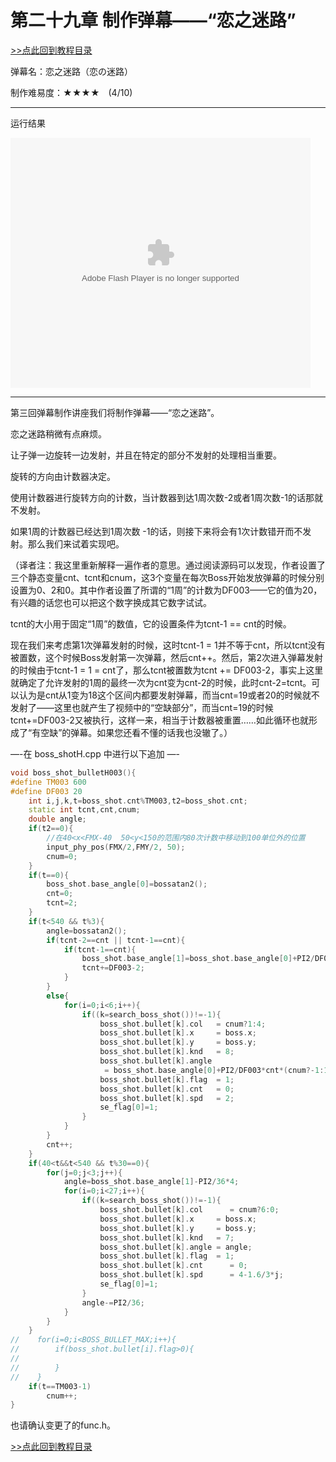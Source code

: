 # 第二十九章 制作弹幕——“恋之迷路”

[>>点此回到教程目录](pro_doc.md)

弹幕名：恋之迷路（恋の迷路）

制作难易度：★★★★　(4/10)

---
运行结果


<embed src="http://player.youku.com/player.php/sid/XODQxMzQwMDIw/v.swf" allowFullScreen="true" quality="high" width="480" height="400" align="middle" allowScriptAccess="always" type="application/x-shockwave-flash"></embed>

---

第三回弹幕制作讲座我们将制作弹幕——“恋之迷路”。

恋之迷路稍微有点麻烦。

让子弹一边旋转一边发射，并且在特定的部分不发射的处理相当重要。

旋转的方向由计数器决定。

使用计数器进行旋转方向的计数，当计数器到达1周次数-2或者1周次数-1的话那就不发射。

如果1周的计数器已经达到1周次数 -1的话，则接下来将会有1次计数错开而不发射。那么我们来试着实现吧。

（译者注：我这里重新解释一遍作者的意思。通过阅读源码可以发现，作者设置了三个静态变量cnt、tcnt和cnum，这3个变量在每次Boss开始发放弹幕的时候分别设置为0、2和0。其中作者设置了所谓的“1周”的计数为DF003——它的值为20，有兴趣的话您也可以把这个数字换成其它数字试试。

tcnt的大小用于固定“1周”的数值，它的设置条件为tcnt-1 == cnt的时候。

现在我们来考虑第1次弹幕发射的时候，这时tcnt-1 = 1并不等于cnt，所以tcnt没有被置数，这个时候Boss发射第一次弹幕，然后cnt++。然后，第2次进入弹幕发射的时候由于tcnt-1 = 1 = cnt了，那么tcnt被置数为tcnt += DF003-2，事实上这里就确定了允许发射的1周的最终一次为cnt变为cnt-2的时候，此时cnt-2=tcnt。可以认为是cnt从1变为18这个区间内都要发射弹幕，而当cnt=19或者20的时候就不发射了——这里也就产生了视频中的“空缺部分”，而当cnt=19的时候tcnt+=DF003-2又被执行，这样一来，相当于计数器被重置……如此循环也就形成了“有空缺”的弹幕。如果您还看不懂的话我也没辙了。）

—-在 boss_shotH.cpp 中进行以下追加 —-
```cpp
void boss_shot_bulletH003(){
#define TM003 600
#define DF003 20 
    int i,j,k,t=boss_shot.cnt%TM003,t2=boss_shot.cnt;
    static int tcnt,cnt,cnum;
    double angle;
    if(t2==0){
		//在40<x<FMX-40  50<y<150的范围内80次计数中移动到100单位外的位置
        input_phy_pos(FMX/2,FMY/2, 50);
        cnum=0;
    }
    if(t==0){
        boss_shot.base_angle[0]=bossatan2();
        cnt=0;
        tcnt=2;
    }
    if(t<540 && t%3){
        angle=bossatan2();
        if(tcnt-2==cnt || tcnt-1==cnt){
            if(tcnt-1==cnt){
                boss_shot.base_angle[1]=boss_shot.base_angle[0]+PI2/DF003*cnt*(cnum?-1:1)-PI2/(DF003*6)*3;
                tcnt+=DF003-2;
            }
        }
        else{
            for(i=0;i<6;i++){
                if((k=search_boss_shot())!=-1){
                    boss_shot.bullet[k].col   = cnum?1:4;
                    boss_shot.bullet[k].x     = boss.x;
                    boss_shot.bullet[k].y     = boss.y;
                    boss_shot.bullet[k].knd   = 8;
                    boss_shot.bullet[k].angle 
                     = boss_shot.base_angle[0]+PI2/DF003*cnt*(cnum?-1:1)+PI2/(DF003*6)*i*(cnum?-1:1);
                    boss_shot.bullet[k].flag  = 1;
                    boss_shot.bullet[k].cnt   = 0;
                    boss_shot.bullet[k].spd   = 2;
                    se_flag[0]=1;
                }
            }
        }
        cnt++;
    }
    if(40<t&&t<540 && t%30==0){
        for(j=0;j<3;j++){
            angle=boss_shot.base_angle[1]-PI2/36*4;
            for(i=0;i<27;i++){
                if((k=search_boss_shot())!=-1){
                    boss_shot.bullet[k].col      = cnum?6:0;
                    boss_shot.bullet[k].x     = boss.x;
                    boss_shot.bullet[k].y     = boss.y;
                    boss_shot.bullet[k].knd   = 7;
                    boss_shot.bullet[k].angle = angle;
                    boss_shot.bullet[k].flag  = 1;
                    boss_shot.bullet[k].cnt      = 0;
                    boss_shot.bullet[k].spd      = 4-1.6/3*j;
                    se_flag[0]=1;
                }
                angle-=PI2/36;
            }
        }
    }
//    for(i=0;i<BOSS_BULLET_MAX;i++){
//        if(boss_shot.bullet[i].flag>0){
//
//        }
//    }
    if(t==TM003-1)
        cnum++;
}
```
也请确认变更了的func.h。

[>>点此回到教程目录](pro_doc.md)